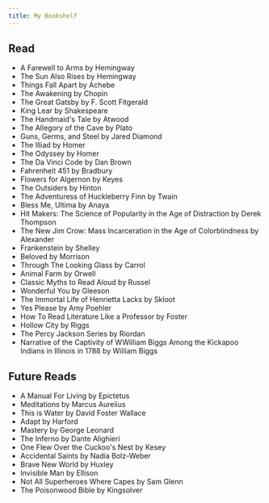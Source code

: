 ```yaml
---
title: My Bookshelf
---
```


## Read
* A Farewell to Arms by Hemingway
* The Sun Also Rises by Hemingway
* Things Fall Apart by Achebe
* The Awakening by Chopin 
* The Great Gatsby by F. Scott Fitgerald
* King Lear by Shakespeare
* The Handmaid's Tale by Atwood
* The Allegory of the Cave by Plato
* Guns, Germs, and Steel by Jared Diamond
* The Illiad by Homer
* The Odyssey by Homer
* The Da Vinci Code by Dan Brown
* Fahrenheit 451 by Bradbury
* Flowers for Algernon by Keyes
* The Outsiders by Hinton 
* The Adventuress of Huckleberry Finn by Twain
* Bless Me, Ultima by Anaya
* Hit Makers: The Science of Popularity in the Age of Distraction by Derek Thompson
* The New Jim Crow: Mass Incarceration in the Age of Colorblindness by Alexander
* Frankenstein by Shelley
* Beloved by Morrison
* Through The Looking Glass by Carrol
* Animal Farm by Orwell
* Classic Myths to Read Aloud by Russel
* Wonderful You by Gleeson
* The Immortal Life of Henrietta Lacks by Skloot
* Yes Please by Amy Poehler
* How To Read Literature Like a Professor by Foster
* Hollow City by Riggs
* The Percy Jackson Series by Riordan 
* Narrative of the Captivity of WWilliam Biggs Among the Kickapoo Indians in Illinois in 1788 by William Biggs

## Future Reads
* A Manual For Living by Epictetus
* Meditations by Marcus Aurelius
* This is Water by David Foster Wallace
* Adapt by Harford
* Mastery by George Leonard
* The Inferno by Dante Alighieri
* One Flew Over the Cuckoo's Nest by Kesey
* Accidental Saints by Nadia Bolz-Weber
* Brave New World by Huxley 
* Invisible Man by Ellison
* Not All Superheroes Where Capes by Sam Glenn
* The Poisonwood Bible by Kingsolver

